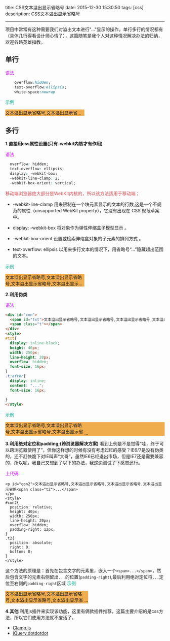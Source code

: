 title: CSS文本溢出显示省略号
date: 2015-12-30 15:30:50
tags: [css]
description: CSS文本溢出显示省略号

---

项目中常常有这种需要我们对溢出文本进行"..."显示的操作，单行多行的情况都有（具体几行得看设计师心情了），这篇随笔是我个人对这种情况解决办法的归纳，欢迎各路英雄指教。
<!-- more -->

## 单行

<span style="color:#C0F">语法</span>

```CSS
	overflow:hidden;
	text-overflow:ellipsis;
	white-space:nowrap
```

<span style="color:#0A8">示例</span>

<p style="width:250px;
  overflow:hidden;
  text-overflow:ellipsis;
  white-space:nowrap;background-color: #f0ad4e;">文本溢出显示省略号,文本溢出显示省略号,文本溢出显示省略号
</p>

## 多行

**1.直接用css属性设置(只有-webkit内核才有作用)**

<span style="color:#C0F">语法</span>

```CSS
  overflow: hidden;
  text-overflow: ellipsis;
  display: -webkit-box;
  -webkit-line-clamp: 2;
  -webkit-box-orient: vertical;
```

<span style="color:#d44950">移动端浏览器绝大部分是WebKit内核的，所以该方法适用于移动端；</span>

+ -webkit-line-clamp  用来限制在一个块元素显示的文本的行数,这是一个不规范的属性（unsupported WebKit property），它没有出现在 CSS 规范草案中。

+ display: -webkit-box 将对象作为弹性伸缩盒子模型显示 。

+ -webkit-box-orient 设置或检索伸缩盒对象的子元素的排列方式 。

+ text-overflow: ellipsis  以用来多行文本的情况下，用省略号“…”隐藏超出范围的文本。

<span style="color:#0A8">示例</span>
<p style="
  width:250px;
  overflow: hidden;
  text-overflow: ellipsis;
  display: -webkit-box;
  -webkit-line-clamp: 2;
  -webkit-box-orient: vertical;
	background-color: #f0ad4e;
  ">文本溢出显示省略号,文本溢出显示省略号,文本溢出显示省略号,文本溢出显示省略号,文本溢出显示省略号,文本溢出显示省略</p>

**2.利用伪类**

<span style="color:#C0F">语法</span>
```HTML
<div id="con">
  <span id="txt">文本溢出显示省略号,文本溢出显示省略号,文本溢出显示省略号,文本溢出显示省略</span>
  <span class="t"></span>
</div>
<style>
#txt{
  display: inline-block;
  height: 40px;
  width: 250px;
  line-height: 20px;
  overflow: hidden;
  font-size: 16px;
}
.t:after{
  display: inline;
  content: "...";
  font-size: 16px;
	
}
</style>
```

<span style="color:#0A8">示例</span>

<style>
	#con{
	background-color: #f0ad4e;
    }
	#txt{
		display: inline-block;
		height: 40px;
		width: 250px;
		line-height: 20px;
		overflow: hidden;
	}
	.t:after{
		display: inline;
		content: "...";
	}
</style>
<p id="con"><span id="txt">文本溢出显示省略号,文本溢出显示省略号,文本溢出显示省略号,文本溢出显示省略</span><span class="t"></span>
</p>



**3.利用绝对定位和padding;(跨浏览器解决方案)**
看到上例是不是觉得“哇，终于可以跨浏览器使用了”，但你这样想的时候有没有考虑过IE的感受？IE6/7是没有伪类的，还不赶快跪下对IE叫声“大哥”，虽然IE6已经退出市场，但是IE7还是需要兼容的，所以呢，我自己又想到了以下的办法，我这边测试了下感觉还行。

<span style="color:#C0F">上代码</span>

```
<p id="con2">文本溢出显示省略号,文本溢出显示省略号,文本溢出显示省略号,文本溢出显示省略<span class="t2">...</span>
</p>
<style>
#con2{
  position: relative;
  height: 40px;
  width: 250px;
  line-height: 20px;
  overflow: hidden;
  padding-right: 12px;
}  
.t2{
  position: absolute;
  right: 0;
  bottom: 0;
}
</style>
```
这个方法的原理是：首先在包含文字的元素里，嵌入一个`<span>...</span>`，然后包含文字的元素右侧留出`...`的位置(`padding-right`),最后利用绝对定位将`...`定位至右侧的`padding-right`区域
<span style="color:#0A8">示例</span>


<p id="con2">文本溢出显示省略号,文本溢出显示省略号,文本溢出显示省略号,文本溢出显示省略<span class="t2">...</span>
</p>
<style>
  #con2{
  	position: relative;
  	height: 40px;
  	width: 250px;
  	line-height: 20px;
  	overflow: hidden;
  	padding-right: 12px;
  	background-color: #f0ad4e;
  }  
  .t2{
  	position: absolute;
  	right: 0;
  	bottom: 0;
  }
</style>


**4.其他**
利用js插件来实现该功能，这里有俩款插件推荐，这篇主要介绍的是css方法，所以它们使用方法就不废话了。

+ [Clamp.js](https://github.com/bigdots/Clamp.js)
+ [jQuery.dotdotdot](https://github.com/bigdots/jQuery.dotdotdot)
